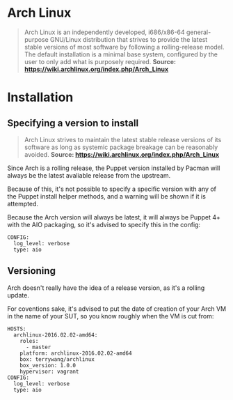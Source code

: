 # Arch Linux

> Arch Linux is an independently developed, i686/x86-64 general-purpose GNU/Linux distribution that strives to provide the latest stable versions of most software by following a rolling-release model. The default installation is a minimal base system, configured by the user to only add what is purposely required.
**Source: https://wiki.archlinux.org/index.php/Arch_Linux**

# Installation

## Specifying a version to install

> Arch Linux strives to maintain the latest stable release versions of its software as long as systemic package breakage can be reasonably avoided.
**Source: https://wiki.archlinux.org/index.php/Arch_Linux**

Since Arch is a rolling release, the Puppet version installed by Pacman will always be the latest avaliable release from the upstream.

Because of this, it's not possible to specify a specific version with any of the Puppet install helper methods, and a warning will be shown if it is attempted.

Because the Arch version will always be latest, it will always be Puppet 4+ with the AIO packaging, so it's advised to specify this in the config:

```
CONFIG:
  log_level: verbose
  type: aio
```

## Versioning

Arch doesn't really have the idea of a release version, as it's a rolling update.

For coventions sake, it's advised to put the date of creation of your Arch VM in the name of your SUT, so you know roughly when the VM is cut from:

```
HOSTS:
  archlinux-2016.02.02-amd64:
    roles:
      - master
    platform: archlinux-2016.02.02-amd64
    box: terrywang/archlinux
    box_version: 1.0.0
    hypervisor: vagrant
CONFIG:
  log_level: verbose
  type: aio
```
